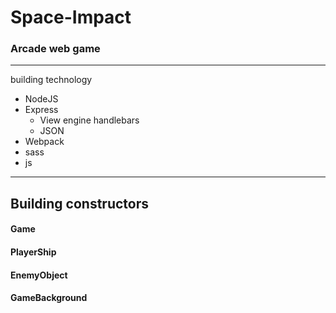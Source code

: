 # Space-Impact
### Arcade web game
------------

building technology
- NodeJS
- Express
    - View engine handlebars
    - JSON
- Webpack
- sass
- js

------------
## Building constructors
#### Game  
#### PlayerShip
#### EnemyObject
#### GameBackground


